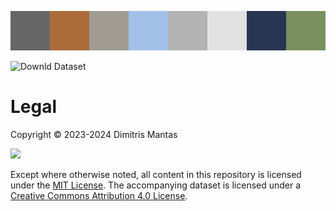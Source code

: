 ![](colors.png)

![Downld Dataset](https://app.roboflow.com/images/download-dataset-badge.svg)

# Legal

Copyright © 2023-2024 Dimitris Mantas

![](https://mirrors.creativecommons.org/presskit/buttons/88x31/svg/by.svg)

Except where otherwise noted, all content in this repository is licensed under
the <a rel="license" href="https://www.gnu.org/licenses/">MIT License</a>. The accompanying dataset is licensed under
a [Creative Commons Attribution 4.0 License](https://creativecommons.org/licenses/by/4.0/deed.en).
